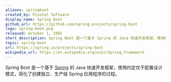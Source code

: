 ```yaml
---
aliases: springboot
created_by: Pivotal Software
display_name: Spring Boot
github_url: https://github.com/spring-projects/spring-boot
logo: spring-boot.png
released: October 1, 2002
short_description: Spring Boot 是一个基于 Spring 的 Java 快速开发框架，使用约定优于配置设计模式，简化了创建独立、生产级 Spring 应用程序的过程。
topic: spring-boot
url: https://spring.io/projects/spring-boot
wikipedia_url: https://en.wikipedia.org/wiki/Spring_Framework
---
```

Spring Boot 是一个基于 [Spring](/topics/spring) 的 Java 快速开发框架，使用约定优于配置设计模式，简化了创建独立、生产级 Spring 应用程序的过程。
